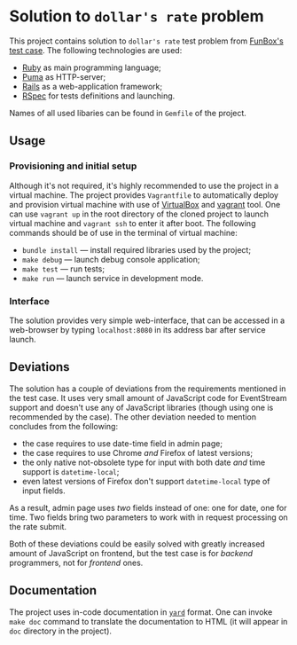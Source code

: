 # Solution to `dollar's rate` problem

This project contains solution to `dollar's rate` test problem from [FunBox's
test case](https://dl.funbox.ru/qt-ruby.pdf). The following technologies are
used:

*   [Ruby](https://www.ruby-lang.org/en/) as main programming language;
*   [Puma](https://github.com/puma/puma) as HTTP-server;
*   [Rails](https://github.com/rails/rails) as a web-application framework;
*   [RSpec](https://github.com/rspec/rspec) for tests definitions and
    launching.

Names of all used libaries can be found in `Gemfile` of the project.

## Usage

### Provisioning and initial setup

Although it's not required, it's highly recommended to use the project in a
virtual machine. The project provides `Vagrantfile` to automatically deploy and
provision virtual machine with use of [VirtualBox](https://www.virtualbox.org/)
and [vagrant](https://www.vagrantup.com/) tool. One can use `vagrant up` in the
root directory of the cloned project to launch virtual machine and `vagrant
ssh` to enter it after boot. The following commands should be of use in the
terminal of virtual machine:

*   `bundle install` — install required libraries used by the project;
*   `make debug` — launch debug console application;
*   `make test` — run tests;
*   `make run` — launch service in development mode.

### Interface

The solution provides very simple web-interface, that can be accessed in a
web-browser by typing `localhost:8080` in its address bar after service launch.

## Deviations

The solution has a couple of deviations from the requirements mentioned in the
test case. It uses very small amount of JavaScript code for EventStream support
and doesn't use any of JavaScript libraries (though using one is recommended by
the case). The other deviation needed to mention concludes from the following:
*   the case requires to use date-time field in admin page;
*   the case requires to use Chrome _and_ Firefox of latest versions;
*   the only native not-obsolete type for input with both date _and_ time
    support is `datetime-local`;
*   even latest versions of Firefox don't support `datetime-local` type of
    input fields.

As a result, admin page uses _two_ fields instead of one: one for date, one for
time. Two fields bring two parameters to work with in request processing on the
rate submit.

Both of these deviations could be easily solved with greatly increased amount
of JavaScript on frontend, but the test case is for _backend_ programmers, not
for _frontend_ ones.

## Documentation

The project uses in-code documentation in [`yard`](https://yardoc.org) format.
One can invoke `make doc` command to translate the documentation to HTML (it
will appear in `doc` directory in the project).
